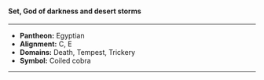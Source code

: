 #### Set, God of darkness and desert storms
___

- **Pantheon:** Egyptian
- **Alignment:** C, E
- **Domains:** Death, Tempest, Trickery
- **Symbol:** Coiled cobra
___
